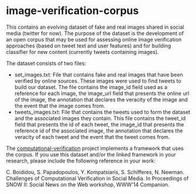 image-verification-corpus
=========================

This contains an evolving dataset of fake and real images shared in social media (twitter for now). The purpose of the dataset is the development of an open corpus that may be used for assessing online image verification approaches (based on tweet text and user features) and for building classifier for new content (currently tweets containing images).

The dataset consists of two files:
* set_images.txt: File that contains fake and real images that have been verified by online sources. These images were used to find tweets to build our dataset. The file contains the image_id field used as a reference for each image, the image_url field that presents the online url of the image, the annotation that declares the veracity of the image and the event that the image comes from.
* tweets_images.txt: File that contains the tweets used to form the dataset and the associated images they contain. This file contains the tweet_id field that presents the id of each tweet, the image_id that presents the reference id of the associated image, the annotation that declares the veracity of each tweet and the event that the tweet comes from. 

The [computational-verification](https://github.com/socialsensor/computational-verification) project implements a framework that uses the corpus. If you use this dataset and/or the linked framework in your research, please include the following reference in your work:

C. Boididou, S. Papadopoulos, Y. Kompatsiaris, S. Schifferes, N. Newman. Challenges of Computational Verification in Social Media. In Proceedings of SNOW II: Social News on the Web workshop, WWW'14 Companion.
